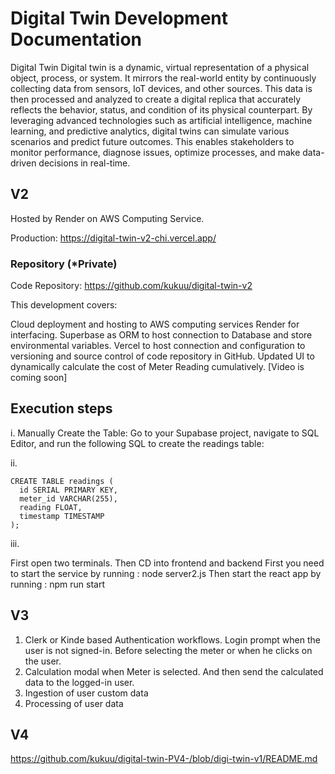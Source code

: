 # Digital Twin Development Documentation

Digital Twin
Digital twin is a dynamic, virtual representation of a physical object, process, or system. It mirrors the real-world entity by continuously collecting data from sensors, IoT devices, and other sources. This data is then processed and analyzed to create a digital replica that accurately reflects the behavior, status, and condition of its physical counterpart. By leveraging advanced technologies such as artificial intelligence, machine learning, and predictive analytics, digital twins can simulate various scenarios and predict future outcomes. This enables stakeholders to monitor performance, diagnose issues, optimize processes, and make data-driven decisions in real-time.  

## V2
Hosted by Render on AWS Computing Service.

Production: https://digital-twin-v2-chi.vercel.app/

### Repository (*Private) 
 
Code Repository: https://github.com/kukuu/digital-twin-v2

This development covers:

Cloud deployment and hosting to AWS computing services Render for interfacing.
Superbase as ORM to host connection to Database and store environmental variables.
Vercel to host connection and configuration to versioning and source control of code repository in GitHub.
Updated UI to dynamically calculate the cost of Meter Reading cumulatively.
[Video is coming soon]

## Execution steps

i. Manually Create the Table: Go to your Supabase project, navigate to SQL Editor, and run the following SQL to create the readings table:

ii. 

```
CREATE TABLE readings (
  id SERIAL PRIMARY KEY,
  meter_id VARCHAR(255),
  reading FLOAT,
  timestamp TIMESTAMP
);

```

iii.

First open two terminals. Then CD into frontend and backend First you need to start the service by running : node server2.js Then start the react app by running : npm run start

## V3

1. Clerk or Kinde based Authentication workflows. Login prompt when the user is not signed-in. Before selecting the meter or when he clicks on the user.
2. Calculation modal when Meter is selected. And then send the calculated data to the logged-in user.
3. Ingestion of user custom data
4. Processing of user data

## V4
https://github.com/kukuu/digital-twin-PV4-/blob/digi-twin-v1/README.md
  

